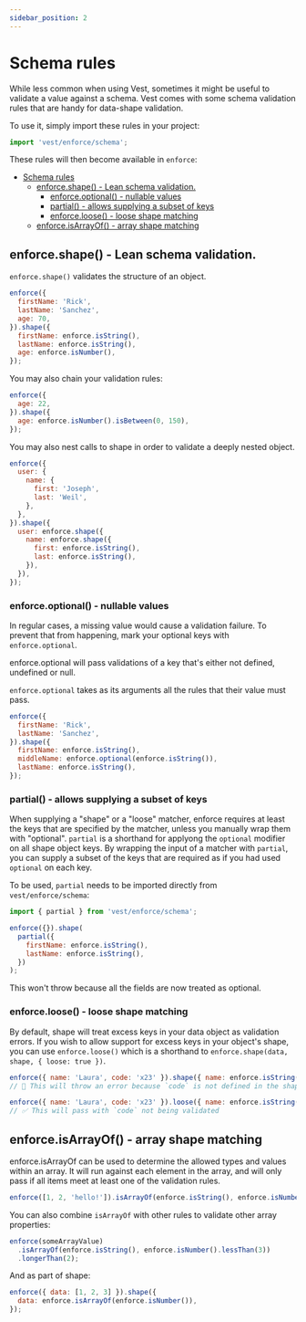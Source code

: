 ```yaml
---
sidebar_position: 2
---
```


# Schema rules

While less common when using Vest, sometimes it might be useful to validate a value against a schema. Vest comes with some schema validation rules that are handy for data-shape validation.

To use it, simply import these rules in your project:

```js
import 'vest/enforce/schema';
```

These rules will then become available in `enforce`:

- [Schema rules](#schema-rules)
  - [enforce.shape() - Lean schema validation.](#enforceshape---lean-schema-validation)
    - [enforce.optional() - nullable values](#enforceoptional---nullable-values)
    - [partial() - allows supplying a subset of keys](#partial---allows-supplying-a-subset-of-keys)
    - [enforce.loose() - loose shape matching](#enforceloose---loose-shape-matching)
  - [enforce.isArrayOf() - array shape matching](#enforceisarrayof---array-shape-matching)

## enforce.shape() - Lean schema validation.

`enforce.shape()` validates the structure of an object.

```js
enforce({
  firstName: 'Rick',
  lastName: 'Sanchez',
  age: 70,
}).shape({
  firstName: enforce.isString(),
  lastName: enforce.isString(),
  age: enforce.isNumber(),
});
```

You may also chain your validation rules:

```js
enforce({
  age: 22,
}).shape({
  age: enforce.isNumber().isBetween(0, 150),
});
```

You may also nest calls to shape in order to validate a deeply nested object.

```js
enforce({
  user: {
    name: {
      first: 'Joseph',
      last: 'Weil',
    },
  },
}).shape({
  user: enforce.shape({
    name: enforce.shape({
      first: enforce.isString(),
      last: enforce.isString(),
    }),
  }),
});
```

### enforce.optional() - nullable values

In regular cases, a missing value would cause a validation failure. To prevent that from happening, mark your optional keys with `enforce.optional`.

enforce.optional will pass validations of a key that's either not defined, undefined or null.

`enforce.optional` takes as its arguments all the rules that their value must pass.

```js
enforce({
  firstName: 'Rick',
  lastName: 'Sanchez',
}).shape({
  firstName: enforce.isString(),
  middleName: enforce.optional(enforce.isString()),
  lastName: enforce.isString(),
});
```

### partial() - allows supplying a subset of keys

When supplying a "shape" or a "loose" matcher, enforce requires at least the keys that are specified by the matcher, unless you manually wrap them with "optional". `partial` is a shorthand for applyong the `optional` modifier on all shape object keys. By wrapping the input of a matcher with `partial`, you can supply a subset of the keys that are required as if you had used `optional` on each key.

To be used, `partial` needs to be imported directly from `vest/enforce/schema`:

```js
import { partial } from 'vest/enforce/schema';
```

```js
enforce({}).shape(
  partial({
    firstName: enforce.isString(),
    lastName: enforce.isString(),
  })
);
```

This won't throw because all the fields are now treated as optional.

### enforce.loose() - loose shape matching

By default, shape will treat excess keys in your data object as validation errors. If you wish to allow support for excess keys in your object's shape, you can use `enforce.loose()` which is a shorthand to `enforce.shape(data, shape, { loose: true })`.

```js
enforce({ name: 'Laura', code: 'x23' }).shape({ name: enforce.isString() });
// 🚨 This will throw an error because `code` is not defined in the shape
```

```js
enforce({ name: 'Laura', code: 'x23' }).loose({ name: enforce.isString() });
// ✅ This will pass with `code` not being validated
```

## enforce.isArrayOf() - array shape matching

enforce.isArrayOf can be used to determine the allowed types and values within an array. It will run against each element in the array, and will only pass if all items meet at least one of the validation rules.

```js
enforce([1, 2, 'hello!']).isArrayOf(enforce.isString(), enforce.isNumber());
```

You can also combine `isArrayOf` with other rules to validate other array properties:

```js
enforce(someArrayValue)
  .isArrayOf(enforce.isString(), enforce.isNumber().lessThan(3))
  .longerThan(2);
```

And as part of shape:

```js
enforce({ data: [1, 2, 3] }).shape({
  data: enforce.isArrayOf(enforce.isNumber()),
});
```
